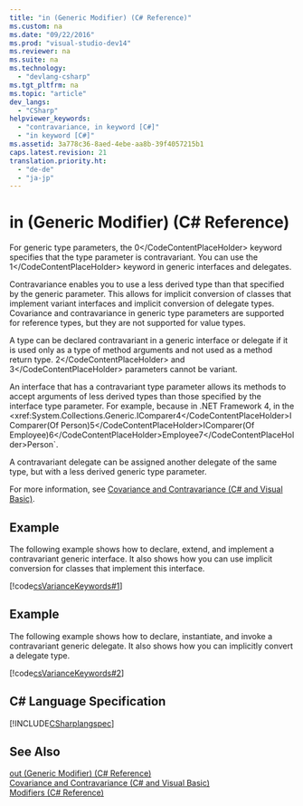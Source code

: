 ```yaml
---
title: "in (Generic Modifier) (C# Reference)"
ms.custom: na
ms.date: "09/22/2016"
ms.prod: "visual-studio-dev14"
ms.reviewer: na
ms.suite: na
ms.technology: 
  - "devlang-csharp"
ms.tgt_pltfrm: na
ms.topic: "article"
dev_langs: 
  - "CSharp"
helpviewer_keywords: 
  - "contravariance, in keyword [C#]"
  - "in keyword [C#]"
ms.assetid: 3a778c36-8aed-4ebe-aa8b-39f4057215b1
caps.latest.revision: 21
translation.priority.ht: 
  - "de-de"
  - "ja-jp"
---
```

# in (Generic Modifier) (C# Reference)
For generic type parameters, the <CodeContentPlaceHolder>0\</CodeContentPlaceHolder> keyword specifies that the type parameter is contravariant. You can use the <CodeContentPlaceHolder>1\</CodeContentPlaceHolder> keyword in generic interfaces and delegates.  
  
 Contravariance enables you to use a less derived type than that specified by the generic parameter. This allows for implicit conversion of classes that implement variant interfaces and implicit conversion of delegate types. Covariance and contravariance in generic type parameters are supported for reference types, but they are not supported for value types.  
  
 A type can be declared contravariant in a generic interface or delegate if it is used only as a type of method arguments and not used as a method return type. <CodeContentPlaceHolder>2\</CodeContentPlaceHolder> and <CodeContentPlaceHolder>3\</CodeContentPlaceHolder> parameters cannot be variant.  
  
 An interface that has a contravariant type parameter allows its methods to accept arguments of less derived types than those specified by the interface type parameter. For example, because in .NET Framework 4, in the <xref:System.Collections.Generic.IComparer<CodeContentPlaceHolder>4\</CodeContentPlaceHolder>IComparer(Of Person)<CodeContentPlaceHolder>5\</CodeContentPlaceHolder>IComparer(Of Employee)<CodeContentPlaceHolder>6\</CodeContentPlaceHolder>Employee<CodeContentPlaceHolder>7\</CodeContentPlaceHolder>Person`.  
  
 A contravariant delegate can be assigned another delegate of the same type, but with a less derived generic type parameter.  
  
 For more information, see [Covariance and Contravariance (C# and Visual Basic)](../vs140/covariance-and-contravariance--csharp-and-visual-basic-.md).  
  
## Example  
 The following example shows how to declare, extend, and implement a contravariant generic interface. It also shows how you can use implicit conversion for classes that implement this interface.  
  
 [!code[csVarianceKeywords#1](../vs140/codesnippet/CSharp/in--generic-modifier---csharp-reference-_1.cs)]  
  
## Example  
 The following example shows how to declare, instantiate, and invoke a contravariant generic delegate. It also shows how you can implicitly convert a delegate type.  
  
 [!code[csVarianceKeywords#2](../vs140/codesnippet/CSharp/in--generic-modifier---csharp-reference-_2.cs)]  
  
## C# Language Specification  
 [!INCLUDE[CSharplangspec](../vs140/includes/csharplangspec_md.md)]  
  
## See Also  
 [out (Generic Modifier) (C# Reference)](../vs140/out--generic-modifier---csharp-reference-.md)   
 [Covariance and Contravariance (C# and Visual Basic)](../vs140/covariance-and-contravariance--csharp-and-visual-basic-.md)   
 [Modifiers (C# Reference)](../vs140/modifiers--csharp-reference-.md)